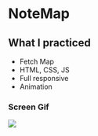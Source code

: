 # NoteMap

## What I practiced

- Fetch Map
- HTML, CSS, JS
- Full responsive
- Animation

### Screen Gif

![](screen.gif)
